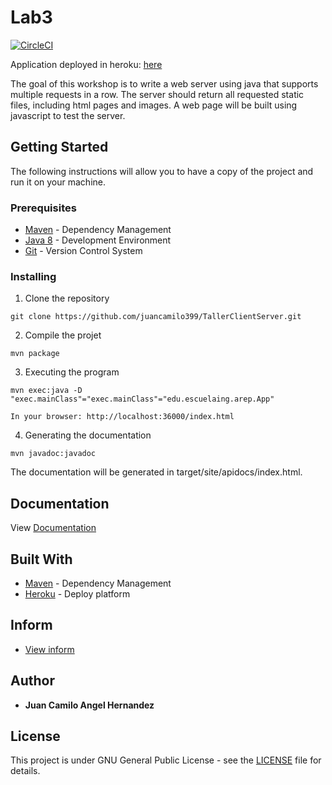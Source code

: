 # Lab3

[![CircleCI](https://circleci.com/gh/juancamilo399/TallerClientServer.svg?style=svg)](https://app.circleci.com/pipelines/github/juancamilo399/TallerClientServer)

Application deployed in heroku: [here](https://hidden-caverns-54395.herokuapp.com/index.html)


The goal of this workshop is to write a web server using java that supports multiple requests in a row. The server should return all requested static files, including html pages and images. A web page will be built using javascript to test the server.

## Getting Started

The following instructions will allow you to have a copy of the project and run it on your machine.

### Prerequisites

* [Maven](https://maven.apache.org/) - Dependency Management
* [Java 8](https://www.oracle.com/co/java/technologies/javase/javase-jdk8-downloads.html) -  Development Environment 
* [Git](https://git-scm.com/) - Version Control System

### Installing

1. Clone the repository

```
git clone https://github.com/juancamilo399/TallerClientServer.git
```

2. Compile the projet

```
mvn package
```

3. Executing the program

```
mvn exec:java -D "exec.mainClass"="exec.mainClass"="edu.escuelaing.arep.App"

In your browser: http://localhost:36000/index.html
```

4. Generating the documentation

```
mvn javadoc:javadoc
```

The documentation will be generated in target/site/apidocs/index.html.

## Documentation

View [Documentation](https://juancamilo399.github.io/TallerClientServer/apidocs/)

## Built With

* [Maven](https://maven.apache.org/) - Dependency Management
* [Heroku](https://www.heroku.com/platform) - Deploy platform

## Inform

* [View inform](https://github.com/juancamilo399/TallerClientServer/blob/master/Workshop_3.pdf)

## Author

* **Juan Camilo Angel Hernandez** 


## License

This project is under GNU General Public License - see the [LICENSE](LICENSE) file for details.
